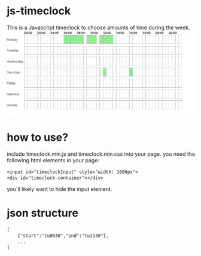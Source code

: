 # js-timeclock
This is a Javascript timeclock to choose amounts of time during the week.
![Example Image](https://raw.githubusercontent.com/jo2/js-timeclock/readme/resources/timeclock.PNG)
# how to use?
include timeclock.min.js and timeclock.min.css into your page.
you need the following html elements in your page:
```
<input id="timeclockInput" style="width: 1000px">
<div id="timeclock-container"></div>
```
you´ll likely want to hide the input element.
# json structure
```
[
    {"start":"tu0630","end":"tu1130"},
    ...
]
```